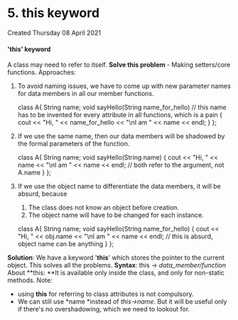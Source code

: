 # 5. this keyword
Created Thursday 08 April 2021

#### 'this' keyword
A class may need to refer to itself.
**Solve this problem** - Making setters/core functions.
Approaches:      

1. To avoid naming issues, we have to come up with new parameter names for data members in all our member functions.

	class A{
		String name;
		void sayHello(String name_for_hello) // this name has to be invented for every attribute in all functions, which is a pain
		{
			cout << "Hi, " << name_for_hello << "\nI am " << name << endl;
		}
	};


2. If we use the same name, then our data members will be shadowed by the formal parameters of the function.

	class A{
		String name;
		void sayHello(String name)
		{
			cout << "Hi, " << name << "\nI am " << name << endl; // both refer to the argument, not A.name
		}
	};


3. If we use the object name to differentiate the data members, it will be absurd, because
	1. The class does not know an object before creation.
	2. The object name will have to be changed for each instance.

	class A{
		String name;
		void sayHello(String name_for_hello)
		{
			cout << "Hi, " << obj.name << "\nI am " << name << endl; // this is absurd, object name can be anything
		}
	};

**Solution**: We have a keyword '**this**' which stores the pointer to the current object. This solves all the problems.
**Syntax**: this -> *data_member/function*
About **this: **It is available only inside the class, and only for non-static methods.
Note:

* using **this** for referring to class attributes is not compulsory.
* We can still use *name *instead of *this->name*. But it will be useful only if there's no overshadowing, which we need to lookout for.


